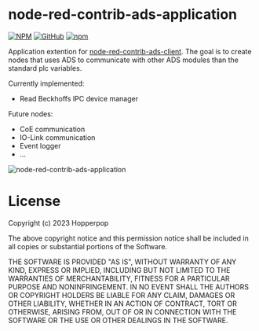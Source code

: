 # node-red-contrib-ads-application
[![NPM](https://img.shields.io/npm/l/node-red-contrib-ads-application)](https://github.com/Hopperpop/node-red-contrib-ads-application/blob/master/LICENSE)
[![GitHub](https://img.shields.io/badge/View%20on-GitHub-brightgreen)](https://github.com/Hopperpop/node-red-contrib-ads-application)
[![npm](https://img.shields.io/npm/v/node-red-contrib-ads-application)](https://www.npmjs.com/package/node-red-contrib-ads-application)

Application extention for [node-red-contrib-ads-client](https://flows.nodered.org/node/node-red-contrib-ads-client). The goal is to create nodes that uses ADS to communicate with other ADS modules than the standard plc variables.

Currently implemented:
- Read Beckhoffs IPC device manager

Future nodes:
- CoE communication
- IO-Link communication
- Event logger
- ...

![node-red-contrib-ads-application](https://user-images.githubusercontent.com/11853634/230030194-b3fe74c5-64dc-4e8c-9efa-c849e241b6d3.png)


# License
Copyright (c) 2023 Hopperpop


The above copyright notice and this permission notice shall be included in all
copies or substantial portions of the Software.

THE SOFTWARE IS PROVIDED "AS IS", WITHOUT WARRANTY OF ANY KIND, EXPRESS OR
IMPLIED, INCLUDING BUT NOT LIMITED TO THE WARRANTIES OF MERCHANTABILITY,
FITNESS FOR A PARTICULAR PURPOSE AND NONINFRINGEMENT. IN NO EVENT SHALL THE
AUTHORS OR COPYRIGHT HOLDERS BE LIABLE FOR ANY CLAIM, DAMAGES OR OTHER
LIABILITY, WHETHER IN AN ACTION OF CONTRACT, TORT OR OTHERWISE, ARISING FROM,
OUT OF OR IN CONNECTION WITH THE SOFTWARE OR THE USE OR OTHER DEALINGS IN THE
SOFTWARE.
